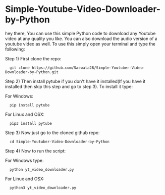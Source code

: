 # Simple-Youtube-Video-Downloader-by-Python
hey there, You can use this simple Python code to download any Youtube video at any quality you like. You can also download the audio version of a youtube video as well.
To use this simply open your terminal and type the following:

Step 1) First clone the repo:

      git clone https://github.com/Saswata28/Simple-Youtuber-Video-Downloader-by-Python.git
      
Step 2) Then install pytube if you don't have it installed(If you have it installed then skip this step and go to step 3). To install it type:

For Windows:

      pip install pytube
For Linux and OSX:

      pip3 install pytube
Step 3) Now just go to the cloned github repo:

      cd Simple-Youtuber-Video-Downloader-by-Python
      
Step 4) Now to run the script:

For Windows type:

      python yt_video_downloader.py
For Linux and OSX:

      python3 yt_video_downloader.py
